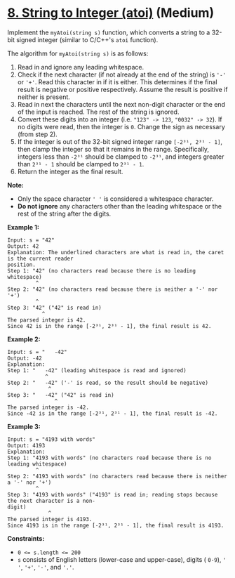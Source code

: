 # [8. String to Integer (atoi)][link] (Medium)

[link]: https://leetcode.com/problems/string-to-integer-atoi/

Implement the `myAtoi(string s)` function, which converts a string to a 32-bit signed integer
(similar to C/C++'s `atoi` function).

The algorithm for `myAtoi(string s)` is as follows:

1. Read in and ignore any leading whitespace.
2. Check if the next character (if not already at the end of the string) is `'-'` or `'+'`. Read this
character in if it is either. This determines if the final result is negative or positive
respectively. Assume the result is positive if neither is present.
3. Read in next the characters until the next non-digit character or the end of the input is reached.
The rest of the string is ignored.
4. Convert these digits into an integer (i.e. `"123" -> 123`, `"0032" -> 32`). If no digits were read,
then the integer is `0`. Change the sign as necessary (from step 2).
5. If the integer is out of the 32-bit signed integer range `[-2³¹, 2³¹ - 1]`, then clamp the integer
so that it remains in the range. Specifically, integers less than `-2³¹` should be clamped to `-2³¹`,
and integers greater than `2³¹ - 1` should be clamped to `2³¹ - 1`.
6. Return the integer as the final result.

**Note:**

- Only the space character `' '` is considered a whitespace character.
- **Do not ignore** any characters other than the leading whitespace or the rest of the string after
the digits.

**Example 1:**

```
Input: s = "42"
Output: 42
Explanation: The underlined characters are what is read in, the caret is the current reader
position.
Step 1: "42" (no characters read because there is no leading whitespace)
         ^
Step 2: "42" (no characters read because there is neither a '-' nor '+')
         ^
Step 3: "42" ("42" is read in)
           ^
The parsed integer is 42.
Since 42 is in the range [-2³¹, 2³¹ - 1], the final result is 42.
```

**Example 2:**

```
Input: s = "   -42"
Output: -42
Explanation:
Step 1: "   -42" (leading whitespace is read and ignored)
            ^
Step 2: "   -42" ('-' is read, so the result should be negative)
             ^
Step 3: "   -42" ("42" is read in)
               ^
The parsed integer is -42.
Since -42 is in the range [-2³¹, 2³¹ - 1], the final result is -42.
```

**Example 3:**

```
Input: s = "4193 with words"
Output: 4193
Explanation:
Step 1: "4193 with words" (no characters read because there is no leading whitespace)
         ^
Step 2: "4193 with words" (no characters read because there is neither a '-' nor '+')
         ^
Step 3: "4193 with words" ("4193" is read in; reading stops because the next character is a non-
digit)
             ^
The parsed integer is 4193.
Since 4193 is in the range [-2³¹, 2³¹ - 1], the final result is 4193.
```

**Constraints:**

- `0 <= s.length <= 200`
- `s` consists of English letters (lower-case and upper-case), digits ( `0-9`), `' '`, `'+'`, `'-'`, and
`'.'`.
